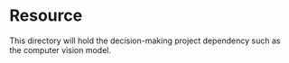 # Resource

This directory will hold the decision-making project dependency such as the computer vision model.
